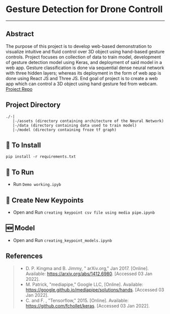 # Gesture Detection for Drone Controll
___
## Abstract
The purpose of this project is to develop web-based demonstration to visualize intuitive and fluid control over 3D object using hand-based gesture controls. Project focuses on collection of data to train model, development of gesture detection model using Keras, and deployment of said model in a web app. Gesture classification is done via sequential dense neural network with three hidden layers; whereas its deployment in the form of web app is done using React JS and Three JS. End goal of project is to create a web app which can control a 3D object using hand gesture fed from webcam.
<br />
[Project Repo](https://github.com/Seckrel/personality-analyzer)

## Project Directory
```
./-|
   |-/assets (directory containing architecture of the Neural Network)
   |-/data (directory containing data used to train model)
   |-/model (directory containing froze tf graph)
```

## 🚀 To Install
```
pip install -r requirements.txt
```

## 🏁 To Run
- Run `Demo working.ipyb`

## 💽 Create New Keypoints
- Open and Run `creating keypoint csv file using media pipe.ipynb`

## 🆕 Model
- Open and Run `creating_keypoint_models.ipynb`

## References
> - D. P. Kingma and B. Jimmy, " arXiv.org," Jan 2017. [Online]. Available: https://arxiv.org/abs/1412.6980. [Accessed 03 Jan 2022].
> - M. Patrick, "mediapipe," Google LLC, [Online]. Available: https://google.github.io/mediapipe/solutions/hands. [Accessed 03 Jan 2022].
> - C. and F. , "Tensorflow," 2015. [Online]. Available: https://github.com/fchollet/keras. [Accessed 03 Jan 2022].

